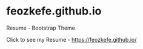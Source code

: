 # feozkefe.github.io
Resume - Bootstrap Theme

Click to see my Resume - https://feozkefe.github.io/
